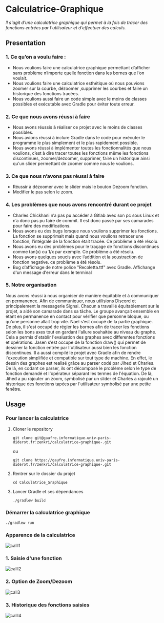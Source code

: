 # Calculatrice-Graphique

*Il s'agit d'une calculatrice graphique qui permet à la fois de tracer des fonctions entrées par l'utilisateur et d'effectuer des calculs.*

## Presentation

###  1.  Ce qu’on a voulu faire :

- Nous voulions faire une calculatrice graphique permettant d’afficher sans problème n’importe quelle fonction dans les bornes que l’on voulait. 
- Nous voulions faire une calculatrice esthétique où nous pouvions zoomer sur la courbe, dézoomer ,supprimer les courbes et faire un historique des fonctions tracées. 
- Nous voulions aussi faire un code simple avec le moins de classes possibles et exécutable avec Gradle pour éviter toute erreur.

 
###  2.  Ce que nous avons réussi à faire

- Nous avons réussis à réaliser ce projet avec le moins de classes possibles.
- Nous avions réussi à inclure Gradle dans le code pour exécuter le programme le plus simplement et le plus rapidement possible.
- Nous avons réussi à implémenter toutes les fonctionnalités que nous voulions, c’est à dire tracer toutes les fonctions même les fonctions discontinues, zoomer/dezoomer, supprimer, faire un historique ainsi qu'un slider permettant de zoomer comme nous le voulions. 

###  3.  Ce que nous n’avons pas réussi à faire 

- Réussir à dézoomer avec le slider mais le bouton Dezoom fonction.
- Modifier le pas selon le zoom.

###  4.  Les problèmes que nous avons rencontré durant ce projet 

- Charles Chickhani n’a pas pu accéder à Gitlab avec son pc sous Linux et n’a donc pas pu faire de commit. Il est donc passé par ses camarades pour faire des modifications. 
- Nous avons eu des bugs lorsque nous voulions supprimer les fonctions. La fonction se supprimait mais quand nous voulions retracer une fonction, l’intégrale de la fonction était tracée. Ce problème a été résolu. 
- Nous avons eu des problèmes pour le traçage de fonctions discontinues comme tan(x) ou 1/x par exemple. Ce probléme a été résolu.
- Nous avons quelques soucis avec l’addition et la soustraction de fonction negative. ce problème a été résolu.
- Bug d’affichage de notre police "Recoletta.ttf" avec Gradle. Affichange d'un message d'erreur dans le terminal

###  5. Notre organisation 

 Nous avons réussi à nous organiser de manière équitable et à communiquer en permanence. Afin de communiquer, nous utilisions Discord et principalement la messagerie Signal. Chacun a travaillé équitablement sur le projet, a aidé son camarade dans sa tâche. Le groupe avançait ensemble en étant en permanence en contact pour vérifier que personne bloque, ou qu’une personne allait trop vite. 
 Nael s’est occupé de la partie graphique. De plus, il s'est occupé de régler les bornes afin de tracer les fonctions selon les bons axes tout en gardant l'allure souhaitée au niveau du graphe.
Cela a permis d'etablir l'evaluation des graphes avec differentes fonctions et opérations.
 Jasen s’est occupe de la fonction draw() qui permet de dessiner la fonction entrée par l'utilisateur aussi bien les fonction discontinues. Il a aussi compilé le projet avec Gradle afin de rendre l'execution simplifiée et compatible sur tout type de machine.
 En effet, le dessin des graphes est realisé grâce au parser codé par Jihed et Charles.
De là, en codant ce parser, ils ont décomposé le problème selon le type de fonction demandé et l'opérateur séparant les termes de l'équation.
De là, Jihed a pu rajouter un zoom, symbolisé par un slider et Charles a rajouté un historique des fonctions tapées par l'utilisateur symbolisé par une petite fenêtre.




## Usage

### Pour lancer la calculatrice

1.  Cloner le repository
    ```
    git clone git@gaufre.informatique.univ-paris-diderot.fr:zenkri/calculatrice-graphique-.git
    ```
    ou 
    ```
    git clone https://gaufre.informatique.univ-paris-diderot.fr/zenkri/calculatrice-graphique-.git
    ```
2.  Rentrer sur le dossier du projet
    ```
    cd Calculatrice_Graphique
    ```

3.  Lancer Gradle et ses dépendances
    ```
    ./gradlew build
    ```

### Démarrer la calculatrice graphique
    ./gradlew run


###  Apparence de la calculatrice

![calll1](https://user-images.githubusercontent.com/39710677/116599703-b8d9ce80-a928-11eb-8137-76fd6548efab.jpg)

### 1. Saisie d'une fonction

![calll2](https://user-images.githubusercontent.com/39710677/116599817-dc047e00-a928-11eb-90c0-9464b2a91b4f.jpg)

### 2. Option de Zoom/Dezoom

![call3](https://user-images.githubusercontent.com/39710677/116599823-de66d800-a928-11eb-81ca-e54780601463.jpg)

### 3. Historique des fonctions saisies

![calll4](https://user-images.githubusercontent.com/39710677/116599831-e0309b80-a928-11eb-831c-1868287138d7.jpg)
